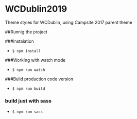 # WCDublin2019
Theme styles for WCDublin, using Campsite 2017 parent theme

##Runnig the project 

###Instalation
  - ```$ npm install```

###Working with watch mode
  - ```$ npm run watch```

###Build production code version
  - ```$ npm run build ```

### build just with sass
  - ```$ npm run sass```
